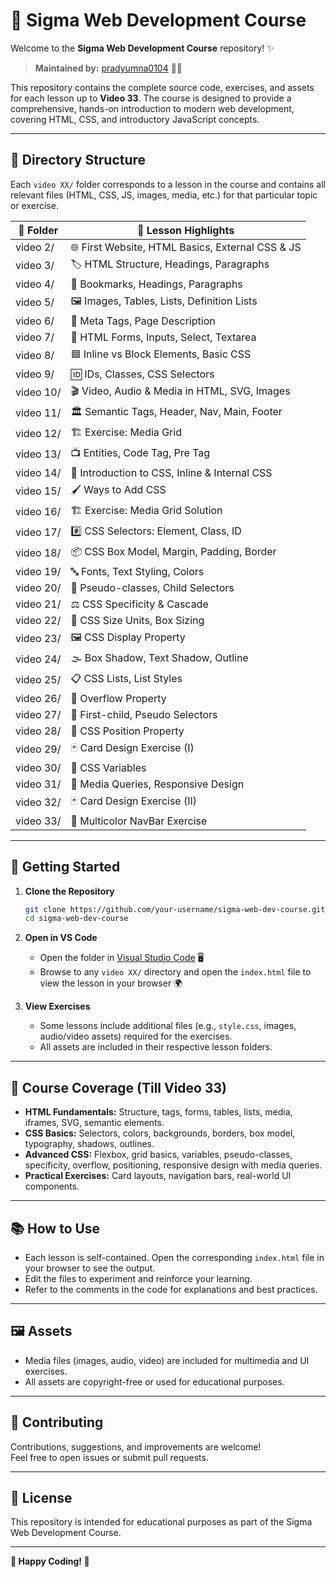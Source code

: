 # 🚀 Sigma Web Development Course

Welcome to the **Sigma Web Development Course** repository! ✨

> **Maintained by:** [pradyumna0104](https://github.com/pradyumna0104) 👨‍💻

This repository contains the complete source code, exercises, and assets for each lesson up to **Video 33**. The course is designed to provide a comprehensive, hands-on introduction to modern web development, covering HTML, CSS, and introductory JavaScript concepts.

---

## 📂 Directory Structure

Each `video XX/` folder corresponds to a lesson in the course and contains all relevant files (HTML, CSS, JS, images, media, etc.) for that particular topic or exercise.

| 📁 Folder   | 🎯 Lesson Highlights                             |
|-------------|---------------------------------------------------|
| video 2/    | 🌐 First Website, HTML Basics, External CSS & JS  |
| video 3/    | 🏷️ HTML Structure, Headings, Paragraphs           |
| video 4/    | 🔖 Bookmarks, Headings, Paragraphs                |
| video 5/    | 🖼️ Images, Tables, Lists, Definition Lists        |
| video 6/    | 📝 Meta Tags, Page Description                    |
| video 7/    | 🧾 HTML Forms, Inputs, Select, Textarea           |
| video 8/    | 🟦 Inline vs Block Elements, Basic CSS            |
| video 9/    | 🆔 IDs, Classes, CSS Selectors                    |
| video 10/   | 🎬 Video, Audio & Media in HTML, SVG, Images      |
| video 11/   | 🏛️ Semantic Tags, Header, Nav, Main, Footer       |
| video 12/   | 🏗️ Exercise: Media Grid                           |
| video 13/   | 📺 Entities, Code Tag, Pre Tag                    |
| video 14/   | 🎨 Introduction to CSS, Inline & Internal CSS     |
| video 15/   | 🖌️ Ways to Add CSS                                |
| video 16/   | 🏗️ Exercise: Media Grid Solution                  |
| video 17/   | #️⃣ CSS Selectors: Element, Class, ID              |
| video 18/   | 📦 CSS Box Model, Margin, Padding, Border         |
| video 19/   | 🔤 Fonts, Text Styling, Colors                    |
| video 20/   | 🧩 Pseudo-classes, Child Selectors                |
| video 21/   | ⚖️ CSS Specificity & Cascade                      |
| video 22/   | 📏 CSS Size Units, Box Sizing                     |
| video 23/   | 🖼️ CSS Display Property                           |
| video 24/   | 🌫️ Box Shadow, Text Shadow, Outline               |
| video 25/   | 📋 CSS Lists, List Styles                         |
| video 26/   | 🚧 Overflow Property                              |
| video 27/   | 👶 First-child, Pseudo Selectors                  |
| video 28/   | 📍 CSS Position Property                          |
| video 29/   | 🃏 Card Design Exercise (I)                       |
| video 30/   | 🧮 CSS Variables                                  |
| video 31/   | 📱 Media Queries, Responsive Design               |
| video 32/   | 🃏 Card Design Exercise (II)                      |
| video 33/   | 🌈 Multicolor NavBar Exercise                     |

---

## 🚦 Getting Started

1. **Clone the Repository**
   ```sh
   git clone https://github.com/your-username/sigma-web-dev-course.git
   cd sigma-web-dev-course
   ```

2. **Open in VS Code**
   - Open the folder in [Visual Studio Code](https://code.visualstudio.com/) 🖥️
   - Browse to any `video XX/` directory and open the `index.html` file to view the lesson in your browser 🌍

3. **View Exercises**
   - Some lessons include additional files (e.g., `style.css`, images, audio/video assets) required for the exercises.
   - All assets are included in their respective lesson folders.

---

## 📝 Course Coverage (Till Video 33)

- **HTML Fundamentals:** Structure, tags, forms, tables, lists, media, iframes, SVG, semantic elements.
- **CSS Basics:** Selectors, colors, backgrounds, borders, box model, typography, shadows, outlines.
- **Advanced CSS:** Flexbox, grid basics, variables, pseudo-classes, specificity, overflow, positioning, responsive design with media queries.
- **Practical Exercises:** Card layouts, navigation bars, real-world UI components.

---

## 📚 How to Use

- Each lesson is self-contained. Open the corresponding `index.html` file in your browser to see the output.
- Edit the files to experiment and reinforce your learning.
- Refer to the comments in the code for explanations and best practices.

---

## 🖼️ Assets

- Media files (images, audio, video) are included for multimedia and UI exercises.
- All assets are copyright-free or used for educational purposes.

---

## 🤝 Contributing

Contributions, suggestions, and improvements are welcome!  
Feel free to open issues or submit pull requests.

---

## 📄 License

This repository is intended for educational purposes as part of the Sigma Web Development Course.

---

**🚀 Happy Coding! 🚀**
